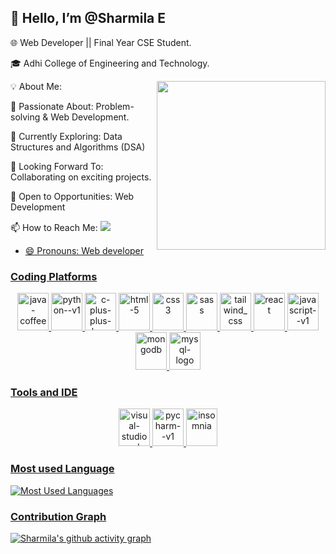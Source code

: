 ## 👋 Hello, I’m @Sharmila E

🌐 Web Developer || Final Year CSE Student.

🎓 Adhi College of Engineering and Technology.

<img align='right' width='270' heigth='190' src='https://stephmason.com.au/assets/headergirl.png'>

💡 About Me:


🚀 Passionate About: Problem-solving & Web Development.

📖 Currently Exploring: Data Structures and Algorithms (DSA)

🎯 Looking Forward To: Collaborating on exciting projects.




   🌱 Open to Opportunities: Web Development
   
   📫 How to Reach Me:  <a href='www.linkedin.com/in/sharmila-elumalai-62297127b'>
  <img src='https://img.shields.io/badge/LinkedIn-0077B5?style=for-the-badge&logo=linkedin&logoColor=white'>

  
- 😄 Pronouns: Web developer


### Coding Platforms

<p align="center">
  <img width="50" height="60" src="https://img.icons8.com/color/48/java-coffee-cup-logo--v1.png" alt="java-coffee-cup-logo--v1"/>
  <img width="50" height="60" src="https://img.icons8.com/color/48/python--v1.png" alt="python--v1"/>
  <img width="50" height="60" src="https://img.icons8.com/fluency/48/c-plus-plus-logo.png" alt="c-plus-plus-logo"/>
  <img width="50" height="60" src="https://img.icons8.com/fluency/50/html-5.png" alt="html-5"/>
  <img width="50" height="60" src="https://img.icons8.com/color/50/css3.png" alt="css3"/>
  <img width="50" height="60" src="https://seeklogo.com/images/S/sass-logo-E41E7734A8-seeklogo.com.png" alt="sass"/>
  <img width="50" height="60" src="https://img.icons8.com/color/50/tailwind_css.png" alt="tailwind_css"/>
  <img width="50" height="60" src="https://seeklogo.com/images/R/react-logo-7B3CE81517-seeklogo.com.png" alt="react"/>
  <img width="50" height="60" src="https://img.icons8.com/color/50/javascript--v1.png" alt="javascript--v1"/>
  <img width="50" height="60" src="https://seeklogo.com/images/M/mongodb-logo-D13D67C930-seeklogo.com.png" alt="mongodb"/>
  <img width="50" height="60" src="https://img.icons8.com/fluency/50/mysql-logo.png" alt="mysql-logo"/>
</p>

### Tools and IDE

<p align="center">
  <img width="50" height="60" src="https://img.icons8.com/fluency/50/visual-studio-code-2019.png" alt="visual-studio-code-2019"/>
  <img width="50" height="60" src="https://img.icons8.com/color/50/pycharm--v1.png" alt="pycharm--v1"/>
  <img width="50" height="60" src="https://seeklogo.com/images/I/insomnia-logo-A35E09EB19-seeklogo.com.png" alt="insomnia"/>
</p>



### Most used Language

![Most Used Languages](https://github-readme-stats.vercel.app/api/top-langs/?username=Sharmila200444&layout=compact)


### Contribution Graph

[![Sharmila's github activity graph](https://github-readme-activity-graph.vercel.app/graph?username=Sharmila200444&theme=dracula)](https://github.com/Sharmila200444/github-readme-activity-graph)
